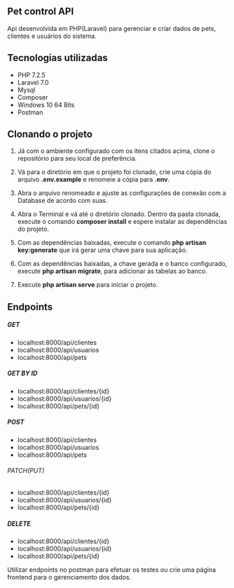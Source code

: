 ## Pet control API
Api desenvolvida em PHP(Laravel) para gerenciar e criar dados de pets,  clientes e usuários do sistema.

##  Tecnologias utilizadas
- PHP 7.2.5
- Laravel 7.0
- Mysql
- Composer
- Windows 10 64 Bits
- Postman

## Clonando o projeto

1. Já com o ambiente configurado com os itens citados acima, clone o repositório para seu local de preferência.

2. Vá para o diretório em que o projeto foi clonado, crie uma cópia do arquivo **.env.example** e renomeie a cópia para **.env**.

3. Abra o arquivo renomeado e ajuste as configurações de conexão com a Database de acordo com suas.

4. Abra o Terminal e vá até o diretório clonado. Dentro da pasta clonada, execute o comando **composer install** e espere instalar as dependências do projeto.

5. Com as dependências baixadas, execute o comando **php artisan key:generate** que irá gerar uma chave para sua aplicação.

6. Com as dependências baixadas, a chave gerada e o banco configurado, execute **php artisan migrate**, para adicionar as tabelas ao banco.

7. Execute **php artisan serve** para iniciar o projeto.

## Endpoints

##### GET
- localhost:8000/api/clientes
- localhost:8000/api/usuarios
- localhost:8000/api/pets

##### GET BY ID
- localhost:8000/api/clientes/{id}
- localhost:8000/api/usuarios/{id}
- localhost:8000/api/pets/{id}

##### POST
- localhost:8000/api/clientes
- localhost:8000/api/usuarios
- localhost:8000/api/pets

###### PATCH(PUT)
- localhost:8000/api/clientes/{id}
- localhost:8000/api/usuarios/{id}
- localhost:8000/api/pets/{id}

##### DELETE
- localhost:8000/api/clientes/{id}
- localhost:8000/api/usuarios/{id}
- localhost:8000/api/pets/{id}

Utilizar endpoints no postman para efetuar os testes ou crie uma página frontend para o gerenciamento dos dados. 